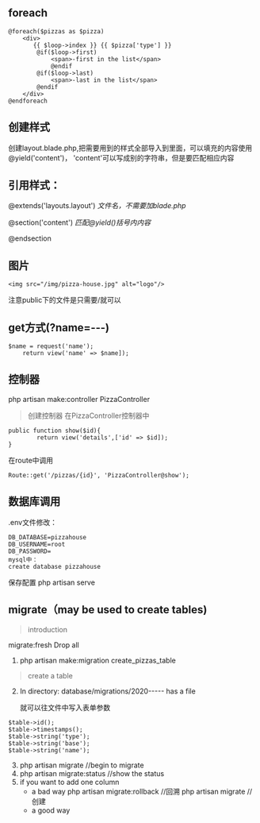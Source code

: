 ## foreach
```
@foreach($pizzas as $pizza)
    <div>
       {{ $loop->index }} {{ $pizza['type'] }}
        @if($loop->first)
            <span>-first in the list</span>
            @endif
        @if($loop->last)
            <span>-last in the list</span>
        @endif
    </div>
@endforeach
```

## 创建样式
创建layout.blade.php,把需要用到的样式全部导入到里面，可以填充的内容使用@yield('content')，
'content'可以写成别的字符串，但是要匹配相应内容

## 引用样式：
@extends('layouts.layout')     *文件名，不需要加blade.php*

@section('content')     *匹配@yield()括号内内容*

@endsection

## 图片
```
<img src="/img/pizza-house.jpg" alt="logo"/>
```
注意public下的文件是只需要/就可以

## get方式(?name=---)
```
$name = request('name');
    return view('name' => $name]);
```

## 控制器
php artisan make:controller PizzaController
>创建控制器
在PizzaController控制器中
```
public function show($id){
        return view('details',['id' => $id]);
}
```
在route中调用
```
Route::get('/pizzas/{id}', 'PizzaController@show');
```


## 数据库调用
.env文件修改：
```
DB_DATABASE=pizzahouse
DB_USERNAME=root
DB_PASSWORD=
mysql中：
create database pizzahouse
```
保存配置
php artisan serve



## migrate（may be used to create tables)
>introduction

migrate:fresh  Drop all
1. php artisan make:migration create_pizzas_table
>create a table

2. In directory: database/migrations/2020----- has a file

    就可以往文件中写入表单参数
```
$table->id();
$table->timestamps();
$table->string('type');
$table->string('base');
$table->string('name');
```
3. php artisan migrate //begin to migrate
4. php artisan migrate:status //show the status
5. if you want to add one column
    - a bad way
        php artisan migrate:rollback  //回溯
        php artisan migrate //创建
    - a good way
   
